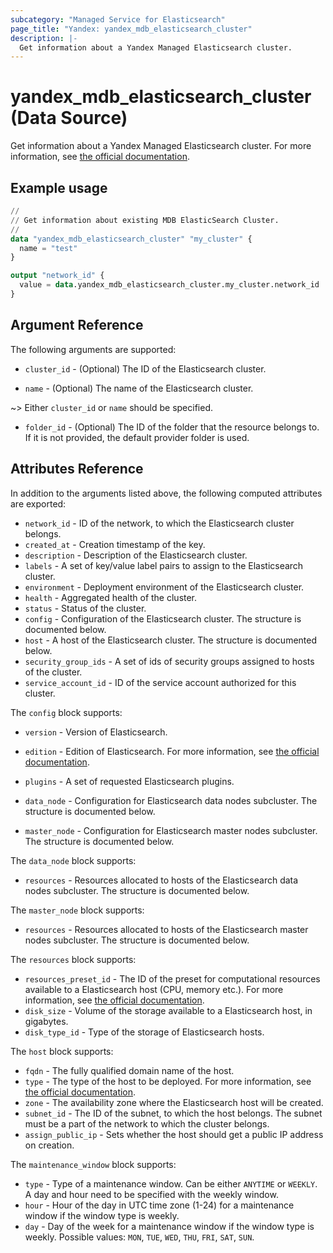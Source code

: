 ```yaml
---
subcategory: "Managed Service for Elasticsearch"
page_title: "Yandex: yandex_mdb_elasticsearch_cluster"
description: |-
  Get information about a Yandex Managed Elasticsearch cluster.
---
```


# yandex_mdb_elasticsearch_cluster (Data Source)

Get information about a Yandex Managed Elasticsearch cluster. For more information, see [the official documentation](https://yandex.cloud/docs/managed-elasticsearch/concepts).

## Example usage

```terraform
//
// Get information about existing MDB ElasticSearch Cluster.
//
data "yandex_mdb_elasticsearch_cluster" "my_cluster" {
  name = "test"
}

output "network_id" {
  value = data.yandex_mdb_elasticsearch_cluster.my_cluster.network_id
}
```

## Argument Reference

The following arguments are supported:

* `cluster_id` - (Optional) The ID of the Elasticsearch cluster.

* `name` - (Optional) The name of the Elasticsearch cluster.

~> Either `cluster_id` or `name` should be specified.

* `folder_id` - (Optional) The ID of the folder that the resource belongs to. If it is not provided, the default provider folder is used.

## Attributes Reference

In addition to the arguments listed above, the following computed attributes are exported:

* `network_id` - ID of the network, to which the Elasticsearch cluster belongs.
* `created_at` - Creation timestamp of the key.
* `description` - Description of the Elasticsearch cluster.
* `labels` - A set of key/value label pairs to assign to the Elasticsearch cluster.
* `environment` - Deployment environment of the Elasticsearch cluster.
* `health` - Aggregated health of the cluster.
* `status` - Status of the cluster.
* `config` - Configuration of the Elasticsearch cluster. The structure is documented below.
* `host` - A host of the Elasticsearch cluster. The structure is documented below.
* `security_group_ids` - A set of ids of security groups assigned to hosts of the cluster.
* `service_account_id` - ID of the service account authorized for this cluster.

The `config` block supports:

* `version` - Version of Elasticsearch.

* `edition` - Edition of Elasticsearch. For more information, see [the official documentation](https://yandex.cloud/docs/managed-elasticsearch/concepts/es-editions).

* `plugins` - A set of requested Elasticsearch plugins.

* `data_node` - Configuration for Elasticsearch data nodes subcluster. The structure is documented below.

* `master_node` - Configuration for Elasticsearch master nodes subcluster. The structure is documented below.

The `data_node` block supports:

* `resources` - Resources allocated to hosts of the Elasticsearch data nodes subcluster. The structure is documented below.

The `master_node` block supports:

* `resources` - Resources allocated to hosts of the Elasticsearch master nodes subcluster. The structure is documented below.

The `resources` block supports:

* `resources_preset_id` - The ID of the preset for computational resources available to a Elasticsearch host (CPU, memory etc.). For more information, see [the official documentation](https://yandex.cloud/docs/managed-elasticsearch/concepts/instance-types).
* `disk_size` - Volume of the storage available to a Elasticsearch host, in gigabytes.
* `disk_type_id` - Type of the storage of Elasticsearch hosts.

The `host` block supports:

* `fqdn` - The fully qualified domain name of the host.
* `type` - The type of the host to be deployed. For more information, see [the official documentation](https://yandex.cloud/docs/managed-elasticsearch/concepts/hosts-roles).
* `zone` - The availability zone where the Elasticsearch host will be created.
* `subnet_id` - The ID of the subnet, to which the host belongs. The subnet must be a part of the network to which the cluster belongs.
* `assign_public_ip` - Sets whether the host should get a public IP address on creation.

The `maintenance_window` block supports:

* `type` - Type of a maintenance window. Can be either `ANYTIME` or `WEEKLY`. A day and hour need to be specified with the weekly window.
* `hour` - Hour of the day in UTC time zone (1-24) for a maintenance window if the window type is weekly.
* `day` - Day of the week for a maintenance window if the window type is weekly. Possible values: `MON`, `TUE`, `WED`, `THU`, `FRI`, `SAT`, `SUN`.
